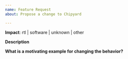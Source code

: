 ```yaml
---
name: Feature Request
about: Propose a change to Chipyard

---
```


<!-- choose one -->
**Impact**: rtl | software | unknown | other

**Description**
<!-- include detailed explanation, related issues, links for us to have context, ... -->

**What is a motivating example for changing the behavior?**
